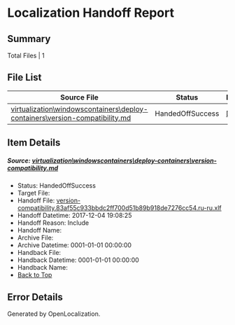 # <a name='report-top'></a> Localization Handoff Report

## Summary
 Total Files | 1

## File List
 Source File | Status | Details 
 ----------- | ------ | ------- 
 [virtualization\windowscontainers\deploy-containers\version-compatibility.md](https://github.com/Microsoft/Virtualization-Documentation-Private/blob/14236080ca22d6d47d7a3e52c339cd4fb18899bd/virtualization/windowscontainers/deploy-containers/version-compatibility.md) | HandedOffSuccess | [Details](#abeaab44d1683cbae2edb6a26c4adfe8f77e100a302)

## Item Details
##### <a name='abeaab44d1683cbae2edb6a26c4adfe8f77e100a302'></a> Source: [virtualization\windowscontainers\deploy-containers\version-compatibility.md](https://github.com/Microsoft/Virtualization-Documentation-Private/blob/14236080ca22d6d47d7a3e52c339cd4fb18899bd/virtualization/windowscontainers/deploy-containers/version-compatibility.md)
* Status: HandedOffSuccess
* Target File: 
* Handoff File: [version-compatibility.83af55c933bbdc2ff700d51b89b918de7276cc54.ru-ru.xlf](https://github.com/MicrosoftDocs/Virtualization-Documentation-Private.handoff/blob/207093f9d3527a985c7b4e45940d7a98af16d0c7/ol-handoff/MicrosoftDocs/Virtualization-Documentation-Private.ru-ru/live/version-compatibility.83af55c933bbdc2ff700d51b89b918de7276cc54.ru-ru.xlf)
* Handoff Datetime: 2017-12-04 19:08:25
* Handoff Reason: Include
* Handoff Name: 
* Archive File: 
* Archive Datetime: 0001-01-01 00:00:00
* Handback File: 
* Handback Datetime: 0001-01-01 00:00:00
* Handback Name: 
* [Back to Top](#report-top)


## Error Details

Generated by OpenLocalization.
